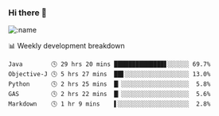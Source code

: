 ### Hi there 👋

<!--
**lv2020/lv2020** is a ✨ _special_ ✨ repository because its `README.md` (this file) appears on your GitHub profile.

Here are some ideas to get you started:

- 🔭 I’m currently working on ...
- 🌱 I’m currently learning ...
- 👯 I’m looking to collaborate on ...
- 🤔 I’m looking for help with ...
- 💬 Ask me about ...
- 📫 How to reach me: ...
- 😄 Pronouns: ...
- ⚡ Fun fact: ...
-->
![:name](https://count.getloli.com/get/@:lv2020)
 <!-- waka-box start -->
📊 Weekly development breakdown
```text
Java        🕓 29 hrs 20 mins ██████████████▋░░░░░░ 69.7%
Objective-J 🕓 5 hrs 27 mins  ██▋░░░░░░░░░░░░░░░░░░ 13.0%
Python      🕓 2 hrs 25 mins  █▏░░░░░░░░░░░░░░░░░░░  5.8%
GAS         🕓 2 hrs 22 mins  █▏░░░░░░░░░░░░░░░░░░░  5.6%
Markdown    🕓 1 hr 9 mins    ▌░░░░░░░░░░░░░░░░░░░░  2.8%
```
<!-- Powered by https://github.com/YouEclipse/waka-box-go . -->
<!-- waka-box end -->
